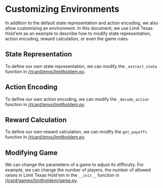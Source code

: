 # Customizing Environments
In addition to the default state representation and action encoding, we also allow customizing an environment. In this document, we use Limit Texas Hold'em as an example to describe how to modify state representation, action encoding, reward calculation, or even the game rules.

## State Representation
To define our own state representation, we can modify the ``_extract_state`` function in [/rlcard/envs/limitholdem.py](../rlcard/envs/limitholdem.py#L33).

## Action Encoding
To define our own action encoding, we can modify the ``_decode_action`` function in [/rlcard/envs/limitholdem.py](../rlcard/envs/limitholdem.py#L69).

## Reward Calculation
To define our own reward calculation, we can modify the ``get_payoffs`` function in [/rlcard/envs/limitholdem.py](../rlcard/envs/limitholdem.py#L60).

## Modifying Game
We can change the parameters of a game to adjust its difficulty. For example, we can change the number of players, the number of allowed raises in Limit Texas Hold'em in the ``__init__`` function in [rlcard/games/limitholdem/game.py](../rlcard/games/limitholdem/game.py#L11).
